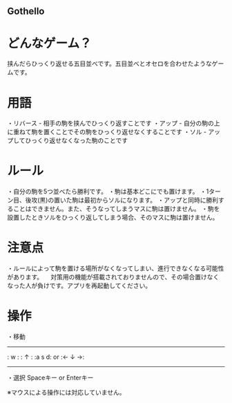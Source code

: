 
## Gothello

# どんなゲーム？
挟んだらひっくり返せる五目並べです。五目並べとオセロを合わせたようなゲームです。

# 用語
・リバース - 相手の駒を挟んでひっくり返すことです
・アップ - 自分の駒の上に重ねて駒を置くことでその駒をひっくり返せなくすることです
・ソル - アップしてひっくり返せなくなった駒のことです

# ルール
・自分の駒を5つ並べたら勝利です。
・駒は基本どこにでも置けます。
・1ターン目、後攻(黒)の置いた駒は最初からソルになります。
・アップと同時に勝利することはできません。また、そうなってしまうマスに駒は置けません。
・駒を設置したときソルをひっくり返してしまう場合、そのマスに駒は置けません。

# 注意点
・ルールによって駒を置ける場所がなくなってしまい、進行できなくなる可能性があります。
　対策用の機能が搭載されておりませんので、その場合置けなくなった人が負けです。アプリを再起動してください。

# 操作
・移動
-------    ----------
:  w  :    :   ↑   :
:a s d: or :← ↓ →:
-------    ----------
・選択
Spaceキー or Enterキー

※マウスによる操作には対応していません。
